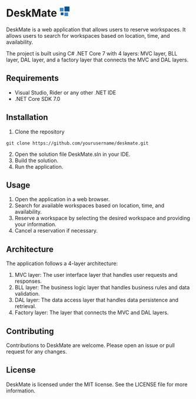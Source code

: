 # DeskMate <img src="https://github.com/DAQEM/DeskMate/blob/master/MVC/wwwroot/images/logo_small_transparant.png" height="30">
DeskMate is a web application that allows users to reserve workspaces. It allows users to search for workspaces based on location, time, and availability.

The project is built using C# .NET Core 7 with 4 layers: MVC layer, BLL layer, DAL layer, and a factory layer that connects the MVC and DAL layers.

## Requirements
- Visual Studio, Rider or any other .NET IDE
- .NET Core SDK 7.0
## Installation
1. Clone the repository
```
git clone https://github.com/yourusername/deskmate.git
```
2. Open the solution file DeskMate.sln in your IDE.
3. Build the solution.
4. Run the application.

## Usage
1. Open the application in a web browser.
2. Search for available workspaces based on location, time, and availability.
3. Reserve a workspace by selecting the desired workspace and providing your information.
4. Cancel a reservation if necessary.

## Architecture
The application follows a 4-layer architecture:

1. MVC layer: The user interface layer that handles user requests and responses.
2. BLL layer: The business logic layer that handles business rules and data validation.
3. DAL layer: The data access layer that handles data persistence and retrieval.
4. Factory layer: The layer that connects the MVC and DAL layers.

## Contributing
Contributions to DeskMate are welcome. Please open an issue or pull request for any changes.

## License
DeskMate is licensed under the MIT license. See the LICENSE file for more information.
